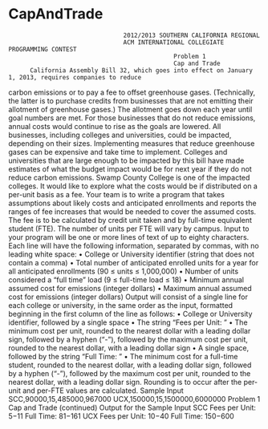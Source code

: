 # CapAndTrade

                                    2012/2013 SOUTHERN CALIFORNIA REGIONAL
                                    ACM INTERNATIONAL COLLEGIATE PROGRAMMING CONTEST
                                                  Problem 1
                                                  Cap and Trade
          California Assembly Bill 32, which goes into effect on January 1, 2013, requires companies to reduce
carbon emissions or to pay a fee to offset greenhouse gases. (Technically, the latter is to purchase credits from
businesses that are not emitting their allotment of greenhouse gases.) The allotment goes down each year
until goal numbers are met. For those businesses that do not reduce emissions, annual costs would continue
to rise as the goals are lowered. All businesses, including colleges and universities, could be impacted,
depending on their sizes.
Implementing measures that reduce greenhouse gases can be expensive and take time to implement.
Colleges and universities that are large enough to be impacted by this bill have made estimates of what the
budget impact would be for next year if they do not reduce carbon emissions.
Swamp County College is one of the impacted colleges. It would like to explore what the costs would
be if distributed on a per-unit basis as a fee.
Your team is to write a program that takes assumptions about likely costs and anticipated enrollments
and reports the ranges of fee increases that would be needed to cover the assumed costs. The fee is to be
calculated by credit unit taken and by full-time equivalent student (FTE). The number of units per FTE
will vary by campus.
Input to your program will be one or more lines of text of up to eighty characters. Each line will have
the following information, separated by commas, with no leading white space:
• College or University identifier (string that does not contain a comma)
• Total number of anticipated enrolled units for a year for all anticipated enrollments (90 ≤ units ≤
1,000,000)
• Number of units considered a “full time” load (9 ≤ full-time load ≤ 18)
• Minimum annual assumed cost for emissions (integer dollars)
• Maximum annual assumed cost for emissions (integer dollars)
Output will consist of a single line for each college or university, in the same order as the input, formatted
beginning in the first column of the line as follows:
• College or University identifier, followed by a single space
• The string “Fees per Unit: ”
• The minimum cost per unit, rounded to the nearest dollar with a leading dollar sign, followed by a
hyphen (“-”), followed by the maximum cost per unit, rounded to the nearest dollar, with a leading
dollar sign
• A single space, followed by the string “Full Time: ”
• The minimum cost for a full-time student, rounded to the nearest dollar, with a leading dollar sign,
followed by a hyphen (“-”), followed by the maximum cost per unit, rounded to the nearest dollar, with
a leading dollar sign.
Rounding is to occur after the per-unit and per-FTE values are calculated.
Sample Input
SCC,90000,15,485000,967000
UCX,150000,15,1500000,6000000
Problem 1
Cap and Trade (continued)
Output for the Sample Input
SCC Fees per Unit: $5-$11 Full Time: $81-$161
UCX Fees per Unit: $10-$40 Full Time: $150-$600
